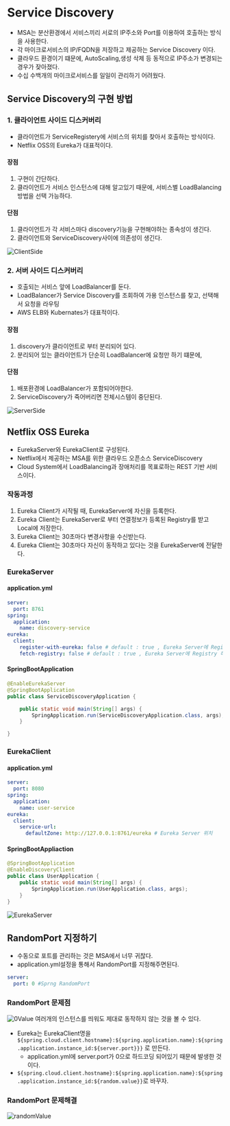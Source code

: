 # Service Discovery
- MSA는 분산환경에서 서비스끼리 서로의 IP주소와 Port를 이용하여 호출하는 방식을 사용한다.
- 각 마이크로서비스의 IP/FQDN을 저장하고 제공하는 Service Discovery 이다.
- 클라우드 환경이기 떄문에, AutoScaling,생성 삭제 등 동적으로 IP주소가 변경되는 경우가 잦아졌다.
- 수십 수백개의 마이크로서비스를 일일이 관리하기 어려웠다.

## Service Discovery의 구현 방법

### 1. 클라이언트 사이드 디스커버리
- 클라이언트가 ServiceRegistery에 서비스의 위치를 찾아서 호출하는 방식이다.
- Netflix OSS의 Eureka가 대표적이다.

#### 장점
1. 구현이 간단하다.
2. 클라이언트가 서비스 인스턴스에 대해 알고있기 때문에, 서비스별 LoadBalancing 방법을 선택 가능하다.

#### 단점
1. 클라이언트가 각 서비스마다 discovery기능을 구현해야하는 종속성이 생긴다.
2. 클라이언트와 ServiceDiscovery사이에 의존성이 생긴다.

![ClientSide](https://user-images.githubusercontent.com/57896918/157213562-0d05ae55-0422-4782-89d7-91735c3ec81c.png)


### 2. 서버 사이드 디스커버리
- 호출되는 서비스 앞에 LoadBalancer를 둔다.
- LoadBalancer가 Service Discovery를 조회하여 가용 인스턴스를 찾고, 선택해서 요청을 라우팅
- AWS ELB와 Kubernates가 대표적이다.

#### 장점
1. discovery가 클라이언트로 부터 분리되어 있다.
2. 분리되어 있는 클라이언트가 단순히 LoadBalancer에 요청만 하기 떄문에,

#### 단점
1. 배포환경에 LoadBalancer가 포함되어야한다.
2. ServiceDiscovery가 죽어버리면 전체시스템이 중단된다.

![ServerSide](https://user-images.githubusercontent.com/57896918/157213578-78aa1d0d-5d6f-4bb5-aac1-74a8a89af96b.png)


## Netflix OSS Eureka 
- EurekaServer와 EurekaClient로 구성된다.
- Netflix에서 제공하는 MSA를 위한 클라우드 오픈소스 ServiceDiscovery
- Cloud System에서 LoadBalancing과 장애처리를 목표로하는 REST 기반 서비스이다.


### 작동과정
1. Eureka Client가 시작될 때, EurekaServer에 자신을 등록한다.
2. Eureka Client는 EurekaServer로 부터 연결정보가 등록된 Registry를 받고 Local에 저장한다.
3. Eureka Client는 30초마다 변경사항을 수신받는다.
4. Eureka Client는 30초마다 자신이 동작하고 있다는 것을 EurekaServer에 전달한다.

### EurekaServer

#### application.yml
```yaml
server:
  port: 8761
spring:
  application:
    name: discovery-service
eureka:
  client:
    register-with-eureka: false # default : true , Eureka Server에 Registry 하지 않음
    fetch-registry: false # default : true , Eureka Server에 Registry 하지 않음
```

#### SpringBootApplication
```java
@EnableEurekaServer
@SpringBootApplication
public class ServiceDiscoveryApplication {

    public static void main(String[] args) {
        SpringApplication.run(ServiceDiscoveryApplication.class, args);
    }

}

```
### EurekaClient
#### application.yml
```yaml
server:
  port: 8080
spring:
  application:
    name: user-service
eureka:
  client:
    service-url:
      defaultZone: http://127.0.0.1:8761/eureka # Eureka Server 위치
```
#### SpringBootAppliaction
```java
@SpringBootApplication
@EnableDiscoveryClient
public class UserApplication {
    public static void main(String[] args) {
        SpringApplication.run(UserApplication.class, args);
    }
}

```
![EurekaServer](https://user-images.githubusercontent.com/57896918/157214132-df4827da-e2d3-40c7-9922-75f20d88a21e.png)


## RandomPort 지정하기
- 수동으로 포트를 관리하는 것은 MSA에서 너무 귀찮다.
- application.yml설정을 통해서 RandomPort를 지정해주면된다.

```yaml
server:
  port: 0 #Sprng RandomPort
```

### RandomPort 문제점
![0Value](https://user-images.githubusercontent.com/57896918/157397793-4cc5ad09-2e28-4e24-b02b-f5164d04d51c.png)
여러개의 인스턴스를 띄워도 제대로 동작하지 않는 것을 볼 수 있다.

- Eureka는 EurekaClient명을 
  `${spring.cloud.client.hostname}:${spring.application.name}:${spring.application.instance_id:${server.port}}}` 로 만든다.
  - application.yml에 server.port가 0으로 하드코딩 되어있기 때문에 발생한 것이다.
- `${spring.cloud.client.hostname}:${spring.application.name}:${spring.application.instance_id:${random.value}}`로 바꾸자.

### RandomPort 문제해결

![randomValue](https://user-images.githubusercontent.com/57896918/157399396-934435bc-141c-468b-82f0-fc97ce251cbc.png)




